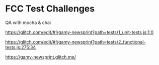 FCC Test Challenges
============================

QA with mocha & chai

https://glitch.com/edit/#!/gamy-newsprint?path=tests/1_unit-tests.js:1:0

https://glitch.com/edit/#!/gamy-newsprint?path=tests/2_functional-tests.js:275:34

https://gamy-newsprint.glitch.me/
